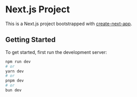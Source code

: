 # Next.js Project

This is a Next.js project bootstrapped with [create-next-app](https://github.com/vercel/next.js/tree/canary/packages/create-next-app).

## Getting Started

To get started, first run the development server:

```bash
npm run dev
# or
yarn dev
# or
pnpm dev
# or
bun dev
